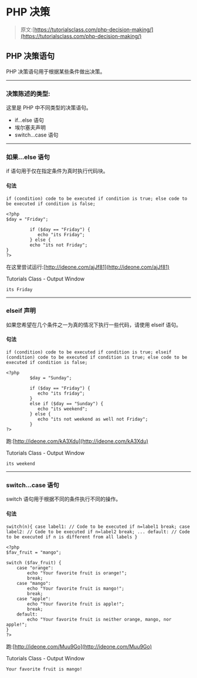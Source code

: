 # PHP 决策

> 原文:[https://tutorialsclass.com/php-decision-making/](https://tutorialsclass.com/php-decision-making/)

## PHP 决策语句

PHP 决策语句用于根据某些条件做出决策。

* * *

### 决策陈述的类型:

这里是 PHP 中不同类型的决策语句。

*   if…else 语句
*   埃尔塞夫声明
*   switch…case 语句

* * *

### 如果…else 语句

if 语句用于仅在指定条件为真时执行代码块。

#### 句法

`if (condition)
code to be executed if condition is true;
else
code to be executed if condition is false;`

```
<?php
$day = "Friday";

         if ($day == "Friday") {
            echo "its Friday"; 
         } else {
         echo "its not Friday";
} 
?>
```

在这里尝试运行:[http://ideone.com/ajJf81](http://ideone.com/ajJf81)

Tutorials Class - Output Window

```
its Friday
```

* * *

### elseif 声明

如果您希望在几个条件之一为真的情况下执行一些代码，请使用 elseif 语句。

#### 句法

`if (condition)
code to be executed if condition is true;
elseif (condition)
code to be executed if condition is true;
else
code to be executed if condition is false;`

```
<?php
         $day = "Sunday";

         if ($day == "Friday") {
            echo "its friday";
         }
         else if ($day == "Sunday") {
            echo "its weekend";
         } else {
            echo "its not weekend as well not Friday"; 
         }
?>
```

跑:[http://ideone.com/kA3Xdu](http://ideone.com/kA3Xdu)

Tutorials Class - Output Window

```
its weekend
```

* * *

### switch…case 语句

switch 语句用于根据不同的条件执行不同的操作。

#### 句法

`switch(n){
case label1:
// Code to be executed if n=label1
break;
case label2:
// Code to be executed if n=label2
break;
...
default:
// Code to be executed if n is different from all labels
}`

```
<?php
$fav_fruit = "mango";

switch ($fav_fruit) {
    case "orange":
        echo "Your favorite fruit is orange!";
        break;
    case "mango":
        echo "Your favorite fruit is mango!";
        break;
    case "apple":
        echo "Your favorite fruit is apple!";
        break;
    default:
        echo "Your favorite fruit is neither orange, mango, nor apple!";
}
?>
```

跑:[http://ideone.com/Muu9Go](http://ideone.com/Muu9Go)

Tutorials Class - Output Window

```
Your favorite fruit is mango!
```